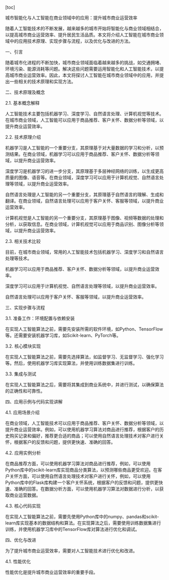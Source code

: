 
[toc]                    
                
                
城市智能化与人工智能在商业领域中的应用：提升城市商业运营效率

随着人工智能技术的不断发展，越来越多的城市开始将智能化与商业领域相结合，以提高城市商业运营效率、提升居民生活品质。本文将介绍人工智能在城市商业领域中的应用技术原理、实现步骤与流程，以及优化与改进的方法。

一、引言

随着城市化进程的不断加快，城市商业领域面临着越来越多的挑战，如交通拥堵、环境污染、能源消耗等问题。解决这些问题需要运用智能化和人工智能技术，以提高城市商业运营效率。因此，本文将探讨人工智能在城市商业领域中的应用，并提出一些相关的技术原理和实现方法。

二、技术原理及概念

2.1. 基本概念解释

人工智能技术主要包括机器学习、深度学习、自然语言处理、计算机视觉等技术。在城市商业领域，人工智能可以应用于商品推荐、客户关怀、数据分析等领域，以提升商业运营效率。

2.2. 技术原理介绍

机器学习是人工智能的一个重要分支，其原理基于对大量数据的学习和分析，以预测结果。在商业领域，机器学习可以应用于商品推荐、客户关怀、数据分析等领域，以提升商业运营效率。

深度学习是机器学习的进一步分支，其原理基于多层神经网络的训练，以生成更高质量的图像、语音等。在商业领域，深度学习可以应用于计算机视觉、自然语言处理等领域，以提升商业运营效率。

自然语言处理是人工智能的另一个重要分支，其原理基于自然语言的理解、生成和翻译。在商业领域，自然语言处理可以应用于客户关怀、客服等领域，以提升商业运营效率。

计算机视觉是人工智能的另一个重要分支，其原理基于图像、视频等数据的处理和分析，以获取信息。在商业领域，计算机视觉可以应用于商品识别、图像分析等领域，以提升商业运营效率。

2.3. 相关技术比较

目前，在城市商业领域，常用的人工智能技术包括机器学习、深度学习和自然语言处理等技术。

机器学习可以应用于商品推荐、客户关怀、数据分析等领域，以提升商业运营效率。

深度学习可以应用于计算机视觉、自然语言处理等领域，以提升商业运营效率。

自然语言处理可以应用于客户关怀、客服等领域，以提升商业运营效率。

三、实现步骤与流程

3.1. 准备工作：环境配置与依赖安装

在实现人工智能算法之前，需要先安装所需的软件环境，如Python、TensorFlow等。还需要安装机器学习库，如Scikit-learn、PyTorch等。

3.2. 核心模块实现

在实现人工智能算法之前，需要先选择算法，如监督学习、无监督学习、强化学习等。然后，使用机器学习库实现算法，并使用训练数据集进行训练。

3.3. 集成与测试

在实现人工智能算法之后，需要将其集成到商业系统中，并进行测试，以确保算法的正确性和可靠性。

四、应用示例与代码实现讲解

4.1. 应用场景介绍

在商业领域，人工智能技术可以应用于商品推荐、客户关怀、数据分析等领域，以提升商业运营效率。例如，可以使用机器学习算法对商品进行推荐，根据客户的历史购买记录和偏好，推荐更合适的商品；可以使用自然语言处理技术对客户进行关怀，根据客户的反馈和问题，提供更快速、准确的回答。

4.2. 应用实例分析

在商品推荐方面，可以使用机器学习算法对商品进行推荐，例如，可以使用Python库中的scikit-learn库实现商品分类算法，以预测哪些商品更受欢迎。在客户关怀方面，可以使用自然语言处理技术对客户进行关怀，例如，可以使用Python库中的Flask库构建一个客户关怀系统，根据客户的反馈和问题，提供更快速、准确的回答。在数据分析方面，可以使用机器学习算法对数据进行分析，以获取商业运营数据。

4.3. 核心代码实现

在实现人工智能算法之前，需要先使用Python库中的numpy、pandas和scikit-learn库实现基本的数据结构和算法。在实现算法之后，需要使用训练数据集进行训练，并使用机器学习库中的TensorFlow库对算法进行优化和调试。

四、优化与改进

为了提升城市商业运营效率，需要对人工智能技术进行优化和改进。

4.1. 性能优化

性能优化是提升城市商业运营效率的重要手段。

